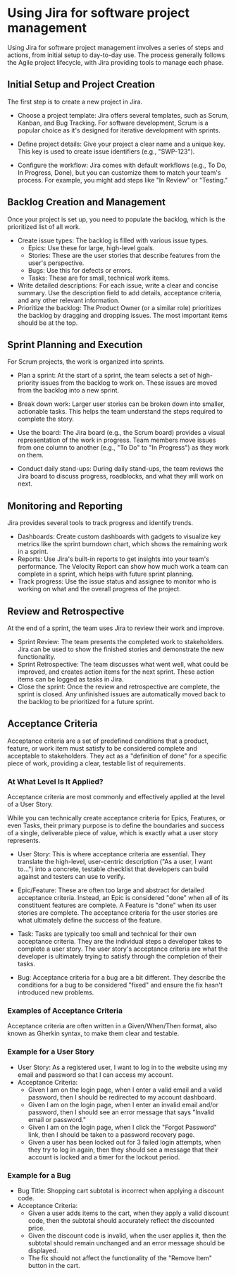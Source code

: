 # Using Jira for software project management

Using Jira for software project management involves a series of steps and actions, from initial setup to day-to-day use. The process generally follows the Agile project lifecycle, with Jira providing tools to manage each phase.

## Initial Setup and Project Creation

The first step is to create a new project in Jira.

- Choose a project template: Jira offers several templates, such as Scrum, Kanban, and Bug Tracking. For software development, Scrum is a popular choice as it's designed for iterative development with sprints.

- Define project details: Give your project a clear name and a unique key. This key is used to create issue identifiers (e.g., "SWP-123").

- Configure the workflow: Jira comes with default workflows (e.g., To Do, In Progress, Done), but you can customize them to match your team's process. For example, you might add steps like "In Review" or "Testing."

## Backlog Creation and Management

Once your project is set up, you need to populate the backlog, which is the prioritized list of all work.

- Create issue types: The backlog is filled with various issue types.
  - Epics: Use these for large, high-level goals.
  - Stories: These are the user stories that describe features from the user's perspective.
  - Bugs: Use this for defects or errors.
  - Tasks: These are for small, technical work items.
- Write detailed descriptions: For each issue, write a clear and concise summary. Use the description field to add details, acceptance criteria, and any other relevant information.
- Prioritize the backlog: The Product Owner (or a similar role) prioritizes the backlog by dragging and dropping issues. The most important items should be at the top.

## Sprint Planning and Execution

For Scrum projects, the work is organized into sprints.

- Plan a sprint: At the start of a sprint, the team selects a set of high-priority issues from the backlog to work on. These issues are moved from the backlog into a new sprint.

- Break down work: Larger user stories can be broken down into smaller, actionable tasks. This helps the team understand the steps required to complete the story.

- Use the board: The Jira board (e.g., the Scrum board) provides a visual representation of the work in progress. Team members move issues from one column to another (e.g., "To Do" to "In Progress") as they work on them.

- Conduct daily stand-ups: During daily stand-ups, the team reviews the Jira board to discuss progress, roadblocks, and what they will work on next.

## Monitoring and Reporting

Jira provides several tools to track progress and identify trends.

- Dashboards: Create custom dashboards with gadgets to visualize key metrics like the sprint burndown chart, which shows the remaining work in a sprint.
- Reports: Use Jira's built-in reports to get insights into your team's performance. The Velocity Report can show how much work a team can complete in a sprint, which helps with future sprint planning.
- Track progress: Use the issue status and assignee to monitor who is working on what and the overall progress of the project.
  
## Review and Retrospective

At the end of a sprint, the team uses Jira to review their work and improve.

- Sprint Review: The team presents the completed work to stakeholders. Jira can be used to show the finished stories and demonstrate the new functionality.
- Sprint Retrospective: The team discusses what went well, what could be improved, and creates action items for the next sprint. These action items can be logged as tasks in Jira.
- Close the sprint: Once the review and retrospective are complete, the sprint is closed. Any unfinished issues are automatically moved back to the backlog to be prioritized for a future sprint.

## Acceptance Criteria 

Acceptance criteria are a set of predefined conditions that a product, feature, or work item must satisfy to be considered complete and acceptable to stakeholders. They act as a "definition of done" for a specific piece of work, providing a clear, testable list of requirements.

### At What Level Is It Applied?

Acceptance criteria are most commonly and effectively applied at the level of a User Story.

While you can technically create acceptance criteria for Epics, Features, or even Tasks, their primary purpose is to define the boundaries and success of a single, deliverable piece of value, which is exactly what a user story represents.

- User Story: This is where acceptance criteria are essential. They translate the high-level, user-centric description ("As a user, I want to...") into a concrete, testable checklist that developers can build against and testers can use to verify.

- Epic/Feature: These are often too large and abstract for detailed acceptance criteria. Instead, an Epic is considered "done" when all of its constituent features are complete. A Feature is "done" when its user stories are complete. The acceptance criteria for the user stories are what ultimately define the success of the feature.

- Task: Tasks are typically too small and technical for their own acceptance criteria. They are the individual steps a developer takes to complete a user story. The user story's acceptance criteria are what the developer is ultimately trying to satisfy through the completion of their tasks.

- Bug: Acceptance criteria for a bug are a bit different. They describe the conditions for a bug to be considered "fixed" and ensure the fix hasn't introduced new problems.

### Examples of Acceptance Criteria

Acceptance criteria are often written in a Given/When/Then format, also known as Gherkin syntax, to make them clear and testable.

### Example for a User Story

- User Story: As a registered user, I want to log in to the website using my email and password so that I can access my account.
- Acceptance Criteria:
  - Given I am on the login page, when I enter a valid email and a valid password, then I should be redirected to my account dashboard.
  - Given I am on the login page, when I enter an invalid email and/or password, then I should see an error message that says "Invalid email or password."
  - Given I am on the login page, when I click the "Forgot Password" link, then I should be taken to a password recovery page.
  - Given a user has been locked out for 3 failed login attempts, when they try to log in again, then they should see a message that their account is locked and a timer for the lockout period.

### Example for a Bug

- Bug Title: Shopping cart subtotal is incorrect when applying a discount code.
- Acceptance Criteria:
  - Given a user adds items to the cart, when they apply a valid discount code, then the subtotal should accurately reflect the discounted price.
  - Given the discount code is invalid, when the user applies it, then the subtotal should remain unchanged and an error message should be displayed.
  - The fix should not affect the functionality of the "Remove Item" button in the cart.

